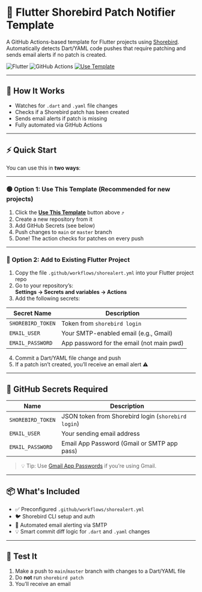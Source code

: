# 🚨 Flutter Shorebird Patch Notifier Template

A GitHub Actions-based template for Flutter projects using [Shorebird](https://shorebird.dev). Automatically detects Dart/YAML code pushes that require patching and sends email alerts if no patch is created.

![Flutter](https://img.shields.io/badge/Flutter-Compatible-blue)
![GitHub Actions](https://img.shields.io/badge/GitHub-Actions-blue)
[![Use Template](https://img.shields.io/badge/Use-This%20Template-brightgreen)](https://github.com/yourusername/flutter-shorealert-template/generate)

---

## 🧩 How It Works

- Watches for `.dart` and `.yaml` file changes
- Checks if a Shorebird patch has been created
- Sends email alerts if patch is missing
- Fully automated via GitHub Actions

---

## ⚡ Quick Start

You can use this in **two ways**:

---

### 🟢 Option 1: Use This Template (Recommended for new projects)

1. Click the **[Use This Template](https://github.com/yourusername/flutter-shorealert-template/generate)** button above ⤴️
2. Create a new repository from it
3. Add GitHub Secrets (see below)
4. Push changes to `main` or `master` branch
5. Done! The action checks for patches on every push

---

### 🔧 Option 2: Add to Existing Flutter Project

1. Copy the file `.github/workflows/shorealert.yml` into your Flutter project repo  
2. Go to your repository’s:  
   **Settings → Secrets and variables → Actions**
3. Add the following secrets:

| Secret Name        | Description                                  |
|--------------------|----------------------------------------------|
| `SHOREBIRD_TOKEN`  | Token from `shorebird login`                 |
| `EMAIL_USER`       | Your SMTP-enabled email (e.g., Gmail)        |
| `EMAIL_PASSWORD`   | App password for the email (not main pwd)    |

4. Commit a Dart/YAML file change and push
5. If a patch isn’t created, you’ll receive an email alert ⚠️

---

## 🔐 GitHub Secrets Required

| Name              | Description                                  |
|-------------------|----------------------------------------------|
| `SHOREBIRD_TOKEN` | JSON token from Shorebird login (`shorebird login`) |
| `EMAIL_USER`      | Your sending email address                   |
| `EMAIL_PASSWORD`  | Email App Password (Gmail or SMTP app pass)  |

> 💡 Tip: Use [Gmail App Passwords](https://support.google.com/accounts/answer/185833) if you’re using Gmail.

---

## 📦 What's Included

- ✅ Preconfigured `.github/workflows/shorealert.yml`
- 🐦 Shorebird CLI setup and auth
- 📨 Automated email alerting via SMTP
- 💡 Smart commit diff logic for `.dart` and `.yaml` changes

---

## 🧪 Test It

1. Make a push to `main`/`master` branch with changes to a Dart/YAML file
2. Do **not** run `shorebird patch`
3. You’ll receive an email

